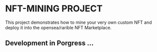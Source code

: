 # NFT-MINING PROJECT

This project demonstrates how to mine your very own custom NFT and deploy it into the opensea/rarible NFT Marketplace.

## Development in Porgress ...